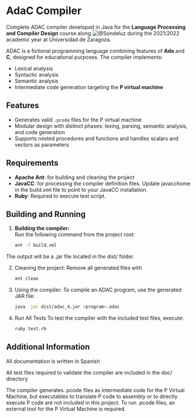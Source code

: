 
# AdaC Compiler  

Complete ADAC compiler developed in Java for the **Language Processing and Compiler Design** course along ![@Sondeluz](https://github.com/Sondeluz) during the 2021/2022 academic year at Universidad de Zaragoza. 

ADAC is a fictional programming language combining features of **Ada** and **C**, designed for educational purposes. The compiler implements:  
- Lexical analysis  
- Syntactic analysis  
- Semantic analysis  
- Intermediate code generation targeting the **P virtual machine**  

## Features  
- Generates valid `.pcode` files for the P virtual machine   
- Modular design with distinct phases: lexing, parsing, semantic analysis, and code generation  
- Supports nested procedures and functions and handles scalars and vectors as parameters  

## Requirements  
- **Apache Ant**: for building and cleaning the project  
- **JavaCC**: for processing the compiler definition files. Update javacchome in the build.xml file to point to your JavaCC installation.
- **Ruby**: Required to execute test script.

## Building and Running  
1. **Building the compiler:**  
   Run the following command from the project root: 
   ```bash 
   ant -f build.xml
  The output will be a .jar file located in the dist/ folder.

2. Cleaning the project:
   Remove all generated files with
   ```bash 
   ant clean
3. Using the compiler:
   To compile an ADAC program, use the generated JAR file:
   ```bash 
   java -jar dist/adac_4.jar <program>.adac
4. Run All Tests
To test the compiler with the included test files, execute:
   ```bash
   ruby test.rb

## Additional Information
All documentation is written in Spanish

All test files required to validate the compiler are included in the doc/ directory

The compiler generates .pcode files as intermediate code for the P Virtual Machine, but executables to translate P code to assembly or to directly execute P code are not included in this project. To run .pcode files, an external tool for the P Virtual Machine is required.
